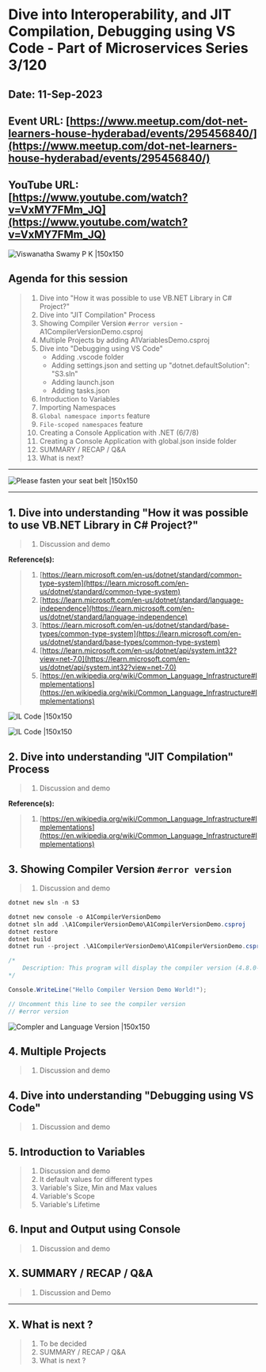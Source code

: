 # Dive into Interoperability, and JIT Compilation, Debugging using VS Code - Part of Microservices Series 3/120

## Date: 11-Sep-2023

## Event URL: [https://www.meetup.com/dot-net-learners-house-hyderabad/events/295456840/](https://www.meetup.com/dot-net-learners-house-hyderabad/events/295456840/)

## YouTube URL: [https://www.youtube.com/watch?v=VxMY7FMm_JQ](https://www.youtube.com/watch?v=VxMY7FMm_JQ)

![Viswanatha Swamy P K |150x150](./images/S3/ViswanathaSwamyPK.PNG)

## Agenda for this session

> 1. Dive into "How it was possible to use VB.NET Library in C# Project?"
> 1. Dive into "JIT Compilation" Process
> 1. Showing Compiler Version `#error version` - A1CompilerVersionDemo.csproj
> 1. Multiple Projects by adding A1VariablesDemo.csproj
> 1. Dive into "Debugging using VS Code"
>    - Adding .vscode folder
>    - Adding settings.json and setting up "dotnet.defaultSolution": "S3.sln"
>    - Adding launch.json
>    - Adding tasks.json
> 1. Introduction to Variables
> 1. Importing Namespaces
> 1. `Global namespace imports` feature
> 1. `File-scoped namespaces` feature
> 1. Creating a Console Application with .NET (6/7/8)
> 1. Creating a Console Application with global.json inside folder
> 1. SUMMARY / RECAP / Q&A
> 1. What is next?

---

![Please fasten your seat belt |150x150](./images/SeatBelt.PNG)

---

## 1. Dive into understanding "How it was possible to use VB.NET Library in C# Project?"

> 1. Discussion and demo

**Reference(s):**

> 1. [https://learn.microsoft.com/en-us/dotnet/standard/common-type-system](https://learn.microsoft.com/en-us/dotnet/standard/common-type-system)
> 1. [https://learn.microsoft.com/en-us/dotnet/standard/language-independence](https://learn.microsoft.com/en-us/dotnet/standard/language-independence)
> 1. [https://learn.microsoft.com/en-us/dotnet/standard/base-types/common-type-system](https://learn.microsoft.com/en-us/dotnet/standard/base-types/common-type-system)
> 1. [https://learn.microsoft.com/en-us/dotnet/api/system.int32?view=net-7.0](https://learn.microsoft.com/en-us/dotnet/api/system.int32?view=net-7.0)
> 1. [https://en.wikipedia.org/wiki/Common_Language_Infrastructure#Implementations](https://en.wikipedia.org/wiki/Common_Language_Infrastructure#Implementations)

![IL Code |150x150](./images/S3/ILDASM_Code.PNG)

![IL Code |150x150](./images/S3/ILDASM_Code_1.PNG)

## 2. Dive into understanding "JIT Compilation" Process

> 1. Discussion and demo

**Reference(s):**

> 1. [https://en.wikipedia.org/wiki/Common_Language_Infrastructure#Implementations](https://en.wikipedia.org/wiki/Common_Language_Infrastructure#Implementations)

## 3. Showing Compiler Version `#error version`

> 1. Discussion and demo

```powershell
dotnet new sln -n S3

dotnet new console -o A1CompilerVersionDemo
dotnet sln add .\A1CompilerVersionDemo\A1CompilerVersionDemo.csproj
dotnet restore
dotnet build
dotnet run --project .\A1CompilerVersionDemo\A1CompilerVersionDemo.csproj
```

```csharp
/*
    Description: This program will display the compiler version (4.8.0-1.23374.10 (520e2f10)) and Language version (default (11.0)).
*/

Console.WriteLine("Hello Compiler Version Demo World!");

// Uncomment this line to see the compiler version
// #error version
```

![Compler and Language Version |150x150](./images/S3/Compiler_Language_Version.PNG)

## 4. Multiple Projects

> 1. Discussion and demo

## 4. Dive into understanding "Debugging using VS Code"

> 1. Discussion and demo

## 5. Introduction to Variables

> 1. Discussion and demo
> 1. It default values for different types
> 1. Variable's Size, Min and Max values
> 1. Variable's Scope
> 1. Variable's Lifetime

## 6. Input and Output using Console

> 1. Discussion and demo

## X. SUMMARY / RECAP / Q&A

> 1. Discussion and Demo

---

## X. What is next ?

> 1. To be decided
> 1. SUMMARY / RECAP / Q&A
> 1. What is next ?
